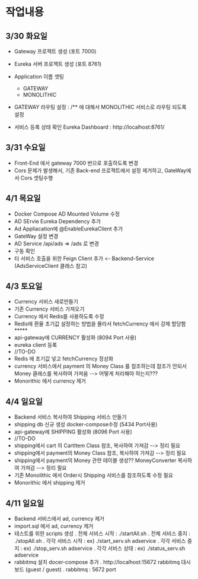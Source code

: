 작업내용
============
## 3/30 화요일 

- Gateway 프로젝트 생성 (포트 7000)
- Eureka 서버 프로젝트 생성 (포트 8761)
- Application 이름 셋팅
    - GATEWAY
    - MONOLITHIC

- GATEWAY 라우팅 설정 : /** 에 대해서 MONOLITHIC 서비스로 라우팅 되도록 설정
- 서비스 등록 상태 확인 Eureka Dashboard : http://localhost:8761/


## 3/31 수요일

- Front-End 에서 gateway 7000 번으로 호출하도록 변경 
- Cors 문제가 발생해서, 기존 Back-end 프로젝트에서 설정 제거하고, GateWay에서 Cors 셋팅수행 


## 4/1 목요일
- Docker Compose AD Mounted Volume 수정 
- AD SErvie Eureka Dependency 추가 
- Ad Appliacation에 @EnableEurekaClient 추가 
- GateWay 설정 변경  
- AD Service /api/ads => /ads 로 변경 
- 구동 확인
- 타 서비스 호출을 위한 Feign Client 추가 <- Backend-Service (AdsServiceClient 클래스 참고)

## 4/3 토요일
- Currency 서비스 새로만들기
- 기존 Currency 서비스 가져오기 
- Currency 에서 Redis를 사용하도록 수정
- Redis에 환율 초기값 설정하는 방법을 몰라서 fetchCurrency 에서 강제 할당함 *****
- api-gateway에 CURRENCY 활성화 (8094 Port 사용)
- eureka client 등록
- //TO-DO
- Redis 에 초기값 넣고 fetchCurrency 정상화
- currency 서비스에서 payment 의 Money Class 를 참조하는데 참조가 안되서 Money 클래스를 복사하여 가져옴
  --> 어떻게 처리해야 하는지???
- Monorithic 에서 currency 제거

## 4/4 일요일
- Backend 서비스 복사하여 Shipping 서비스 만들기
- shipping db 신규 생성 docker-compose수정 (5434 Port사용)
- api-gateway에 SHIPPING 활성화 (8096 Port 사용)
- //TO-DO
- shipping에서 cart 의 CartItem Class 참조, 복사하여 가져감 --> 정리 필요
- shipping에서 payment의 Money Class 참조, 복사하여 가져감 --> 정리 필요
- shipping에서 payment의 Money 관련 테이블 생성?? MoneyConverter 복사하여 가져감 --> 정리 필요
- 기존 Monolithic 에서 Order시 Shipping 서비스를 참조하도록 수정 필요
- Monorithic 에서 shipping 제거

## 4/11 일요일
- Backend 서비스에서 ad, currency 제거
- import.sql 에서 ad, currency 제거
- 테스트를 위한 scripts 생성
  . 전체 서비스 시작 : ./startAll.sh
  . 전체 서비스 중지 : ./stopAll.sh
  . 각각 서비스 시작 : ex) ./start_serv.sh adservice
  . 각각 서비스 중지 : ex) ./stop_serv.sh adservice
  . 각각 서비스 상태 : ex) ./status_serv.sh adservice
- rabbitmq 설치 docer-compose 추가
  . http://localhost:15672  rabbitmq 대시보드 (guest / guest)
  . rabbitmq : 5672 port 

